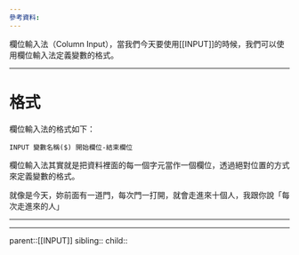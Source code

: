 ```yaml
---
參考資料:
---
```

欄位輸入法（Column Input），當我們今天要使用[[INPUT]]的時候，我們可以使用欄位輸入法定義變數的格式。
- - -
# 格式
欄位輸入法的格式如下：
```SAS
INPUT 變數名稱($) 開始欄位-結束欄位
```

欄位輸入法其實就是把資料裡面的每一個字元當作一個欄位，透過絕對位置的方式來定義變數的格式。

就像是今天，妳前面有一道門，每次門一打開，就會走進來十個人，我跟你說「每次走進來的人」
- - -

- - -
parent::[[INPUT]]
sibling::
child::
